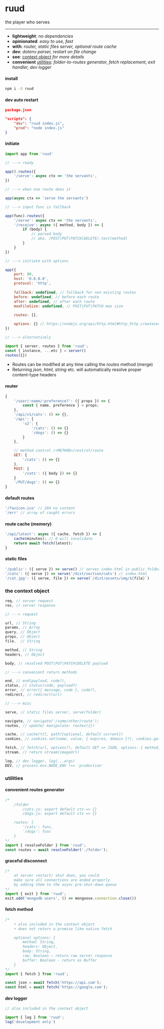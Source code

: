 # ruud

the player who serves

---

- **lightweight**: _no dependencies_
- **opinionated**: _easy to use, fast_
- **with**: _router, static files server, optional route cache_
- **dev**: _dotenv parser, restart on file change_
- **see**: [context object](#ctx) _for more details_
- **convenient** [utilities](#util): _folder-to-routes generator, fetch replacement, exit handler, dev logger_

#### install
```sh
npm i -S ruud
```

#### dev auto restart
```json
package.json

"scripts": {
    "dev": "ruud index.js",
    "prod": "node index.js"
}
```

#### initiate 
```js
import app from 'ruud'

// ---> ready 

app().routes({
    '/serve': async ctx => 'the servants',
})

// ---> when one route does it

app(async ctx => 'serve the servants')

// ---> input func is fallback

app(func).routes({
    '/serve': async ctx => 'the servants',
    '/receive': async ({ method, body }) => {
        if (body) {
            // parsed body
            // aka. /POST|PUT|PATCH|DELETE/.test(method)
        }
    }
})

// ---> initiate with options

app({
    port: 80, 
    host: '0.0.0.0',
    protocol: 'http',
    
    fallback: undefined, // fallback for non existing routes
    before: undefined, // before each route
    after: undefined, // after each route
    maxFileSize: undefined, // POST|PUT|PATCH max size
    
    routes: {}, 

    options: {} // https://nodejs.org/api/http.html#http_http_createserver_options_requestlistener
})

// ---> alternatively

import { server, routes } from 'ruud';
const { instance, ...etc } = server()
routes({})

```
- Routes can be modified at any time calling the _routes_ method  (merge)
- Returning _json_, _html_, _string_ etc. will automatically resolve proper content-type headers

#### router
```js
{
    '/user/:name/:preference?': ({ props }) => {
        const { name, preference } = props;
    },
    '/api/v1/cats': () => {},
    '/api': {
        'v2': {
            '/cats': () => {}
            '/dogs': () => {}
        }
    },

    // method control /<METHOD>/rest/of/route
    GET: {
        '/cats': () => {}
    },
    POST: {
        '/cats': ({ body }) => {}
    }
    '/PUT/dogs': () => {} 
}
```

#### default routes
```js
'/favicon.ico' // 204 no content
'/err' // array of caught errors
```

#### route cache (memory)
```js
'/api/latest': async ({ cache, fetch }) => {
    cache(minutes); // 0 will invalidate
    return await fetch(latest);
}
```

#### static files
```js
'/public': ({ serve }) => serve() // serves index.html in public folder
'/cats': ({ serve }) => serve('/dist/section/cats') // index.html
'/cat.jpg': ({ serve, file }) => serve(`/dist/assets/img/${file}`)
```

### <a name="ctx">the context object</a>
```js
req, // server request
res, // server response

// ---> request

url, // String
params, // Array
query, // Object
props, // Object
file,  // String

method, // String
headers, // Object

body, // resolved POST|PUT|PATCH|DELETE payload

// ---> convenient return methods

end, // end(payload, code?),
status, // status(code, payload?)
error, // error({ message, code }, code?),
redirect, // redirect(url)

// ---> misc

serve, // static files server, serve(folder)

navigate, // navigate('/some/other/route');
routes, // update/ manipulate: routes({})

cache, // cache(ttl, path?[optional, default current])
cookies, // cookies.set(name, value, { expires, domain }?), cookies.get(name), cookies.del(name)     

fetch, // fetch(url, options?), default GET => JSON, options: { method, headers, body }
stream, // return stream(imageUrl)

log, // dev logger, log(...args)
DEV, // process.env.NODE_ENV !== 'production'
```

### <a name="util">utilities</a>

#### convenient routes generator
```js
/*
    /folder
        /cats.js: export default ctx => {}
        /dogs.js: export default ctx => {}

    routes: { 
        '/cats': func,
        '/dogs': func
    }
*/
import { resolveFolder } from 'ruud';
const routes = await resolveFolder('./folder');
```

#### graceful disconnect
```js
/*
    at server restart/ shut down, you could
    make sure all connections are ended properly 
    by adding them to the async pre-shut-down queue
*/
import { exit } from 'ruud';
exit.add('mongodb users', () => mongoose.connection.close())

```

#### fetch method
```js
/*
    • also included in the context object
    • does not return a promise like native fetch

    optional options: {
        method: String,
        headers: Object,
        body: String,
        raw: Boolean – return raw server response
        buffer: Boolean - return as Buffer
    }
*/
import { fetch } from 'ruud';

const json = await fetch('https://api.com');
const html = await fetch('https://google.com');
```

#### dev logger
```js
// also included in the context object

import { log } from 'ruud';
log('development only')
```